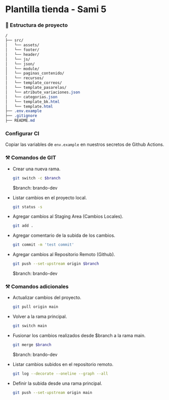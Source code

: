 # Plantilla tienda - Sami 5

### 🚀 Estructura de proyecto

```css
/
├── src/
│   └── assets/
│   └── footer/
│   └── header/
│   └── js/
│   └── json/
│   └── module/
│   └── paginas_contenido/
│   └── recursos/
│   └── template_correos/
│   └── template_pasarelas/
│   └── atribute_variaciones.json
│   └── categorias.json
│   └── template_bk.html
│   └── template.html
├── .env.example
├── .gitignore
├── README.md
```

### Configurar CI

Copiar las variables de `env.example` en nuestros secretos de Github Actions.

### ⚒️ Comandos de GIT

- Crear una nueva rama.

  ```bash
  git switch -c $branch
  ```

  $branch: brando-dev

- Listar cambios en el proyecto local.

  ```bash
  git status -s
  ```

- Agregar cambios al Staging Area (Cambios Locales).

  ```bash
  git add .
  ```

- Agregar comentario de la subida de los cambios.

  ```bash
  git commit -m 'test commit'
  ```

- Agregar cambios al Repositorio Remoto (Github).

  ```bash
  git push --set-upstream origin $branch
  ```

  $branch: brando-dev

###  ⚒️ Comandos adicionales

- Actualizar cambios del proyecto.

  ```bash
  git pull origin main
  ```

- Volver a la rama principal.

  ```bash
  git switch main
  ```

- Fusionar los cambios realizados desde $branch a la rama main.

  ```bash
  git merge $branch
  ```

  $branch: brando-dev

- Listar cambios subidos en el repositorio remoto.

  ```bash
  git log --decorate --oneline --graph --all
  ```

- Definir la subida desde una rama principal.

  ```bash
  git push --set-upstream origin main
  ```
